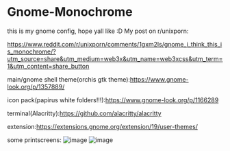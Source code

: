 # Gnome-Monochrome

this is my gnome config, hope yall like :D
My post on r/unixporn:

https://www.reddit.com/r/unixporn/comments/1gxm2ls/gnome_i_think_this_is_monochrome/?utm_source=share&utm_medium=web3x&utm_name=web3xcss&utm_term=1&utm_content=share_button

main/gnome shell theme(orchis gtk theme):https://www.gnome-look.org/p/1357889/

icon pack(papirus white folders!!!):https://www.gnome-look.org/p/1166289

terminal(Alacritty):https://github.com/alacritty/alacritty

extension:https://extensions.gnome.org/extension/19/user-themes/

some printscreens:
![image](https://github.com/user-attachments/assets/c1c34365-e4ad-4c0b-aff5-2dbc19570d80)
![image](https://github.com/user-attachments/assets/6cf9b91c-5b75-47a7-9d8b-8b65f77410fa)
